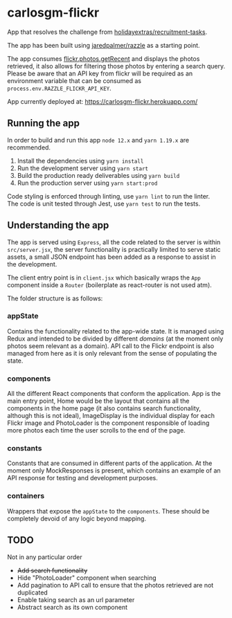 # carlosgm-flickr

App that resolves the challenge from [holidayextras/recruitment-tasks](https://github.com/holidayextras/recruitment-tasks/blob/master/developer-flickr-task.md).

The app has been built using [jaredpalmer/razzle](https://github.com/jaredpalmer/razzle) as a starting point.

The app consumes [flickr.photos.getRecent](https://www.flickr.com/services/api/flickr.photos.getRecent.html) and displays the photos retrieved, it also allows for filtering those photos by entering a search query.\
Please be aware that an API key from flickr will be required as an environment variable that can be consumed as `process.env.RAZZLE_FLICKR_API_KEY`.

App currently deployed at: https://carlosgm-flickr.herokuapp.com/

## Running the app

In order to build and run this app `node 12.x` and `yarn 1.19.x` are recommended.

1) Install the dependencies using `yarn install`
2) Run the development server using `yarn start`
3) Build the production ready deliverables using `yarn build`
4) Run the production server using `yarn start:prod`

Code styling is enforced through linting, use `yarn lint` to run the linter.\
The code is unit tested through Jest, use `yarn test` to run the tests.

## Understanding the app

The app is served using `Express`, all the code related to the server is within `src/server.jsx`, the server functionality is practically limited to serve static assets, a small JSON endpoint has been added as a response to assist in the development.

The client entry point is in `client.jsx` which basically wraps the `App` component inside a `Router` (boilerplate as react-router is not used atm).

The folder structure is as follows:

### appState
Contains the functionality related to the app-wide state. It is managed using Redux and intended to be divided by different _domains_ (at the moment only photos seem relevant as a domain).
API call to the Flickr endpoint is also managed from here as it is only relevant from the sense of populating the state.

### components

All the different React components that conform the application. App is the main entry point, Home would be the layout that contains all the components in the home page (it also contains search functionality, although this is not ideal), ImageDisplay is the individual display for each Flickr image and PhotoLoader is the component responsible of loading more photos each time the user scrolls to the end of the page.

### constants

Constants that are consumed in different parts of the application. At the moment only MockResponses is present, which contains an example of an API response for testing and development purposes.

### containers

Wrappers that expose the `appState` to the `components`. These should be completely devoid of any logic beyond mapping.

## TODO

Not in any particular order

- ~~Add search functionality~~
- Hide "PhotoLoader" component when searching
- Add pagination to API call to ensure that the photos retrieved are not duplicated
- Enable taking search as an url parameter
- Abstract search as its own component

